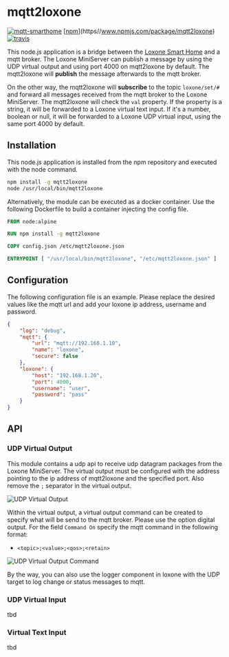 # mqtt2loxone

[![mqtt-smarthome](https://img.shields.io/badge/mqtt-smarthome-blue.svg?style=flat-square)](https://github.com/mqtt-smarthome/mqtt-smarthome)
[[npm](https://img.shields.io/npm/v/mqtt2loxone.svg?style=flat-square)](https//www.npmjs.com/package/mqtt2loxone)
[![travis](https://img.shields.io/travis/claudiospizzi/mqtt2loxone.svg?style=flat-square)](https://travis-ci.org/claudiospizzi/mqtt2loxone)

This node.js application is a bridge between the [Loxone Smart Home] and a mqtt
broker. The Loxone MiniServer can publish a message by using the UDP virtual
output and using port 4000 on mqtt2loxone by default. The mqtt2loxone will
**publish** the message afterwards to the mqtt broker.

On the other way, the mqtt2loxone will **subscribe** to the topic `loxone/set/#`
and forward all messages received from the mqtt broker to the Loxone MiniServer.
The mqtt2loxone will check the `val` property. If the property is a string, it
will be forwarded to a Loxone virtual text input. If it's a number, boolean or
null, it will be forwarded to a Loxone UDP virtual input, using the same port
4000 by default.

## Installation

This node.js application is installed from the npm repository and executed with
the node command.

```bash
npm install -g mqtt2loxone
node /usr/local/bin/mqtt2loxone
```

Alternatively, the module can be executed as a docker container. Use the
following Dockerfile to build a container injecting the config file.

```dockerfile
FROM node:alpine

RUN npm install -g mqtt2loxone

COPY config.json /etc/mqtt2loxone.json

ENTRYPOINT [ "/usr/local/bin/mqtt2loxone", "/etc/mqtt2loxone.json" ]
```

## Configuration

The following configuration file is an example. Please replace the desired
values like the mqtt url and add your loxone ip address, username and password.

```json
{
    "log": "debug",
    "mqtt": {
        "url": "mqtt://192.168.1.10",
        "name": "loxone",
        "secure": false
    },
    "loxone": {
        "host": "192.168.1.20",
        "port": 4000,
        "username": "user",
        "password": "pass"
    }
}
```

## API

### UDP Virtual Output

This module contains a udp api to receive udp datagram packages from the Loxone
MiniServer. The virtual output must be configured with the address pointing to
the ip address of mqtt2loxone and the specified port. Also remove the `;`
separator in the virtual output.

![UDP Virtual Output](https://github.com/claudiospizzi/mqtt2loxone/blob/master/assets/loxone-virtualoutput.png?raw=true)

Within the virtual output, a virtual output command can be created to specify
what will be send to the mqtt broker. Please use the option digital output. For
the field `Command On` specify the mqtt command in the following format:

* `<topic>;<value>;<qos>;<retain>`

![UDP Virtual Output Command](https://github.com/claudiospizzi/mqtt2loxone/blob/master/assets/loxone-virtualoutputcommand.png?raw=true)

By the way, you can also use the logger component in loxone with the UDP target
to log change or status messages to mqtt.

### UDP Virtual Input

tbd

### Virtual Text Input

tbd

[Loxone Smart Home]: https://www.loxone.com/
